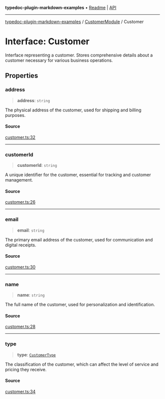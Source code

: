 **typedoc-plugin-markdown-examples** • [Readme](../../README.md) \| [API](../../modules.md)

***

[typedoc-plugin-markdown-examples](../../README.md) / [CustomerModule](../README.md) / Customer

# Interface: Customer

Interface representing a customer.
Stores comprehensive details about a customer necessary for various business operations.

## Properties

### address

> **address**: `string`

The physical address of the customer, used for shipping and billing purposes.

#### Source

[customer.ts:32](https://github.com/tgreyuk/typedoc-plugin-markdown-examples/blob/d2a811c92870a7c2dc8ea4f9aacd73d076444ff1/examples/src/customer.ts#L32)

***

### customerId

> **customerId**: `string`

A unique identifier for the customer, essential for tracking and customer management.

#### Source

[customer.ts:26](https://github.com/tgreyuk/typedoc-plugin-markdown-examples/blob/d2a811c92870a7c2dc8ea4f9aacd73d076444ff1/examples/src/customer.ts#L26)

***

### email

> **email**: `string`

The primary email address of the customer, used for communication and digital receipts.

#### Source

[customer.ts:30](https://github.com/tgreyuk/typedoc-plugin-markdown-examples/blob/d2a811c92870a7c2dc8ea4f9aacd73d076444ff1/examples/src/customer.ts#L30)

***

### name

> **name**: `string`

The full name of the customer, used for personalization and identification.

#### Source

[customer.ts:28](https://github.com/tgreyuk/typedoc-plugin-markdown-examples/blob/d2a811c92870a7c2dc8ea4f9aacd73d076444ff1/examples/src/customer.ts#L28)

***

### type

> **type**: [`CustomerType`](../enumerations/CustomerType.md)

The classification of the customer, which can affect the level of service and pricing they receive.

#### Source

[customer.ts:34](https://github.com/tgreyuk/typedoc-plugin-markdown-examples/blob/d2a811c92870a7c2dc8ea4f9aacd73d076444ff1/examples/src/customer.ts#L34)
